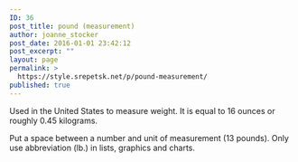 ```yaml
---
ID: 36
post_title: pound (measurement)
author: joanne_stocker
post_date: 2016-01-01 23:42:12
post_excerpt: ""
layout: page
permalink: >
  https://style.srepetsk.net/p/pound-measurement/
published: true
---
```

Used in the United States to measure weight. It is equal to 16 ounces or roughly 0.45 kilograms.

Put a space between a number and unit of measurement (13 pounds). Only use abbreviation (lb.) in lists, graphics and charts.